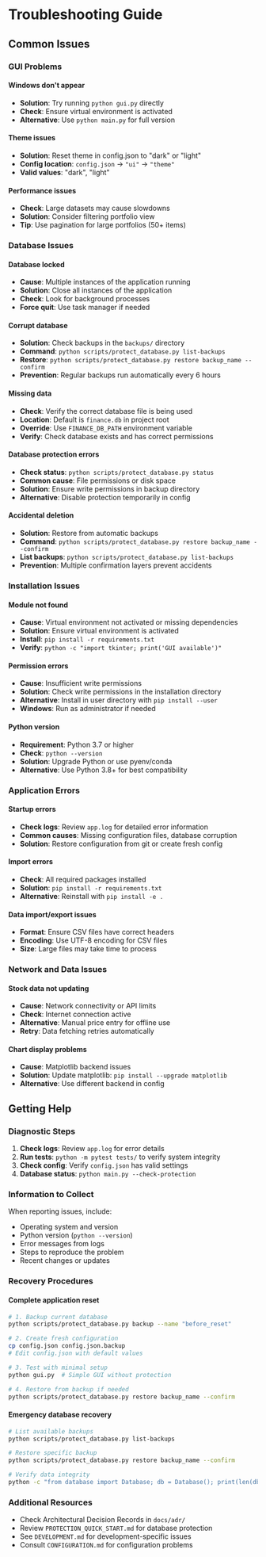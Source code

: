# Troubleshooting Guide

## Common Issues

### GUI Problems

#### Windows don't appear
- **Solution**: Try running `python gui.py` directly
- **Check**: Ensure virtual environment is activated
- **Alternative**: Use `python main.py` for full version

#### Theme issues
- **Solution**: Reset theme in config.json to "dark" or "light"
- **Config location**: `config.json` → `"ui"` → `"theme"`
- **Valid values**: "dark", "light"

#### Performance issues
- **Check**: Large datasets may cause slowdowns
- **Solution**: Consider filtering portfolio view
- **Tip**: Use pagination for large portfolios (50+ items)

### Database Issues

#### Database locked
- **Cause**: Multiple instances of the application running
- **Solution**: Close all instances of the application
- **Check**: Look for background processes
- **Force quit**: Use task manager if needed

#### Corrupt database
- **Solution**: Check backups in the `backups/` directory
- **Command**: `python scripts/protect_database.py list-backups`
- **Restore**: `python scripts/protect_database.py restore backup_name --confirm`
- **Prevention**: Regular backups run automatically every 6 hours

#### Missing data
- **Check**: Verify the correct database file is being used
- **Location**: Default is `finance.db` in project root
- **Override**: Use `FINANCE_DB_PATH` environment variable
- **Verify**: Check database exists and has correct permissions

#### Database protection errors
- **Check status**: `python scripts/protect_database.py status`
- **Common cause**: File permissions or disk space
- **Solution**: Ensure write permissions in backup directory
- **Alternative**: Disable protection temporarily in config

#### Accidental deletion
- **Solution**: Restore from automatic backups
- **Command**: `python scripts/protect_database.py restore backup_name --confirm`
- **List backups**: `python scripts/protect_database.py list-backups`
- **Prevention**: Multiple confirmation layers prevent accidents

### Installation Issues

#### Module not found
- **Cause**: Virtual environment not activated or missing dependencies
- **Solution**: Ensure virtual environment is activated
- **Install**: `pip install -r requirements.txt`
- **Verify**: `python -c "import tkinter; print('GUI available')"`

#### Permission errors
- **Cause**: Insufficient write permissions
- **Solution**: Check write permissions in the installation directory
- **Alternative**: Install in user directory with `pip install --user`
- **Windows**: Run as administrator if needed

#### Python version
- **Requirement**: Python 3.7 or higher
- **Check**: `python --version`
- **Solution**: Upgrade Python or use pyenv/conda
- **Alternative**: Use Python 3.8+ for best compatibility

### Application Errors

#### Startup errors
- **Check logs**: Review `app.log` for detailed error information
- **Common causes**: Missing configuration files, database corruption
- **Solution**: Restore configuration from git or create fresh config

#### Import errors
- **Check**: All required packages installed
- **Solution**: `pip install -r requirements.txt`
- **Alternative**: Reinstall with `pip install -e .`

#### Data import/export issues
- **Format**: Ensure CSV files have correct headers
- **Encoding**: Use UTF-8 encoding for CSV files
- **Size**: Large files may take time to process

### Network and Data Issues

#### Stock data not updating
- **Cause**: Network connectivity or API limits
- **Check**: Internet connection active
- **Alternative**: Manual price entry for offline use
- **Retry**: Data fetching retries automatically

#### Chart display problems
- **Cause**: Matplotlib backend issues
- **Solution**: Update matplotlib: `pip install --upgrade matplotlib`
- **Alternative**: Use different backend in config

## Getting Help

### Diagnostic Steps
1. **Check logs**: Review `app.log` for error details
2. **Run tests**: `python -m pytest tests/` to verify system integrity
3. **Check config**: Verify `config.json` has valid settings
4. **Database status**: `python main.py --check-protection`

### Information to Collect
When reporting issues, include:
- Operating system and version
- Python version (`python --version`)
- Error messages from logs
- Steps to reproduce the problem
- Recent changes or updates

### Recovery Procedures

#### Complete application reset
```bash
# 1. Backup current database
python scripts/protect_database.py backup --name "before_reset"

# 2. Create fresh configuration
cp config.json config.json.backup
# Edit config.json with default values

# 3. Test with minimal setup
python gui.py  # Simple GUI without protection

# 4. Restore from backup if needed
python scripts/protect_database.py restore backup_name --confirm
```

#### Emergency database recovery
```bash
# List available backups
python scripts/protect_database.py list-backups

# Restore specific backup
python scripts/protect_database.py restore backup_name --confirm

# Verify data integrity
python -c "from database import Database; db = Database(); print(len(db.get_all_items()))"
```

### Additional Resources
- Check Architectural Decision Records in `docs/adr/`
- Review `PROTECTION_QUICK_START.md` for database protection
- See `DEVELOPMENT.md` for development-specific issues
- Consult `CONFIGURATION.md` for configuration problems 